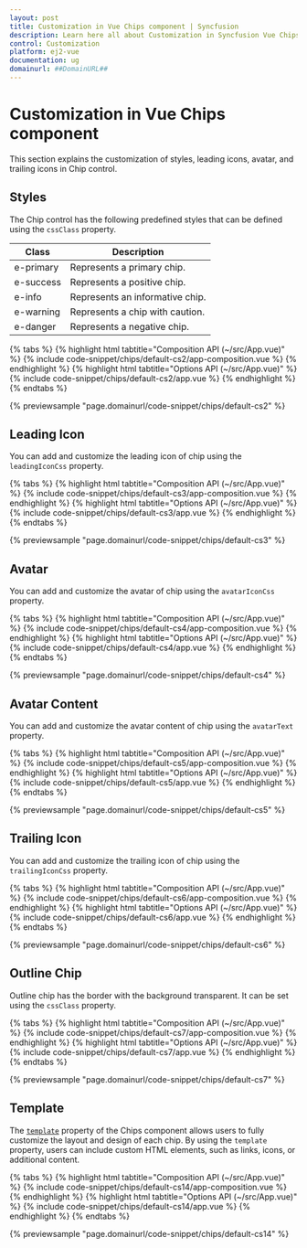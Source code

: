 ```yaml
---
layout: post
title: Customization in Vue Chips component | Syncfusion
description: Learn here all about Customization in Syncfusion Vue Chips component of Syncfusion Essential JS 2 and more.
control: Customization 
platform: ej2-vue
documentation: ug
domainurl: ##DomainURL##
---
```


# Customization in Vue Chips component

This section explains the customization of styles, leading icons, avatar, and trailing icons in Chip control.

## Styles

The Chip control has the following predefined styles that can be defined using the `cssClass` property.

| Class | Description |
| -------- | -------- |
| e-primary | Represents a primary chip. |
| e-success | Represents a positive chip. |
| e-info |  Represents an informative chip. |
| e-warning | Represents a chip with caution. |
| e-danger | Represents a negative chip. |

{% tabs %}
{% highlight html tabtitle="Composition API (~/src/App.vue)" %}
{% include code-snippet/chips/default-cs2/app-composition.vue %}
{% endhighlight %}
{% highlight html tabtitle="Options API (~/src/App.vue)" %}
{% include code-snippet/chips/default-cs2/app.vue %}
{% endhighlight %}
{% endtabs %}
        
{% previewsample "page.domainurl/code-snippet/chips/default-cs2" %}

## Leading Icon

You can add and customize the leading icon of chip using the `leadingIconCss` property.

{% tabs %}
{% highlight html tabtitle="Composition API (~/src/App.vue)" %}
{% include code-snippet/chips/default-cs3/app-composition.vue %}
{% endhighlight %}
{% highlight html tabtitle="Options API (~/src/App.vue)" %}
{% include code-snippet/chips/default-cs3/app.vue %}
{% endhighlight %}
{% endtabs %}
        
{% previewsample "page.domainurl/code-snippet/chips/default-cs3" %}

## Avatar

You can add and customize the avatar of chip using the `avatarIconCss` property.

{% tabs %}
{% highlight html tabtitle="Composition API (~/src/App.vue)" %}
{% include code-snippet/chips/default-cs4/app-composition.vue %}
{% endhighlight %}
{% highlight html tabtitle="Options API (~/src/App.vue)" %}
{% include code-snippet/chips/default-cs4/app.vue %}
{% endhighlight %}
{% endtabs %}
        
{% previewsample "page.domainurl/code-snippet/chips/default-cs4" %}

## Avatar Content

You can add and customize the avatar content of chip using the `avatarText` property.

{% tabs %}
{% highlight html tabtitle="Composition API (~/src/App.vue)" %}
{% include code-snippet/chips/default-cs5/app-composition.vue %}
{% endhighlight %}
{% highlight html tabtitle="Options API (~/src/App.vue)" %}
{% include code-snippet/chips/default-cs5/app.vue %}
{% endhighlight %}
{% endtabs %}
        
{% previewsample "page.domainurl/code-snippet/chips/default-cs5" %}

## Trailing Icon

You can add and customize the trailing icon of chip using the `trailingIconCss` property.

{% tabs %}
{% highlight html tabtitle="Composition API (~/src/App.vue)" %}
{% include code-snippet/chips/default-cs6/app-composition.vue %}
{% endhighlight %}
{% highlight html tabtitle="Options API (~/src/App.vue)" %}
{% include code-snippet/chips/default-cs6/app.vue %}
{% endhighlight %}
{% endtabs %}
        
{% previewsample "page.domainurl/code-snippet/chips/default-cs6" %}

## Outline Chip

Outline chip has the border with the background transparent. It can be set using the `cssClass` property.

{% tabs %}
{% highlight html tabtitle="Composition API (~/src/App.vue)" %}
{% include code-snippet/chips/default-cs7/app-composition.vue %}
{% endhighlight %}
{% highlight html tabtitle="Options API (~/src/App.vue)" %}
{% include code-snippet/chips/default-cs7/app.vue %}
{% endhighlight %}
{% endtabs %}
        
{% previewsample "page.domainurl/code-snippet/chips/default-cs7" %}

## Template

The [`template`](https://helpej2.syncfusion.com/vue/documentation/api/chips/#template) property of the Chips component allows users to fully customize the layout and design of each chip. By using the `template` property, users can include custom HTML elements, such as links, icons, or additional content.

{% tabs %}
{% highlight html tabtitle="Composition API (~/src/App.vue)" %}
{% include code-snippet/chips/default-cs14/app-composition.vue %}
{% endhighlight %}
{% highlight html tabtitle="Options API (~/src/App.vue)" %}
{% include code-snippet/chips/default-cs14/app.vue %}
{% endhighlight %}
{% endtabs %}

{% previewsample "page.domainurl/code-snippet/chips/default-cs14" %}
